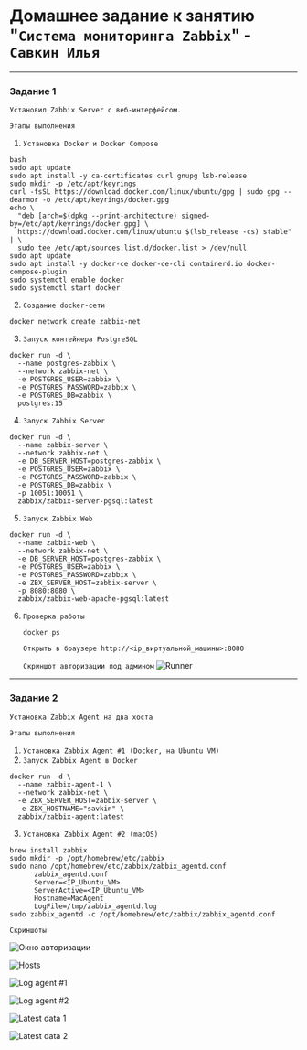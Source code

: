 # Домашнее задание к занятию "`Система мониторинга Zabbix`" - `Савкин Илья`

---

### Задание 1

`Установил Zabbix Server с веб-интерфейсом.`

`Этапы выполнения`

1. `Установка Docker и Docker Compose`

```
bash
sudo apt update
sudo apt install -y ca-certificates curl gnupg lsb-release
sudo mkdir -p /etc/apt/keyrings
curl -fsSL https://download.docker.com/linux/ubuntu/gpg | sudo gpg --dearmor -o /etc/apt/keyrings/docker.gpg
echo \
  "deb [arch=$(dpkg --print-architecture) signed-by=/etc/apt/keyrings/docker.gpg] \
  https://download.docker.com/linux/ubuntu $(lsb_release -cs) stable" | \
  sudo tee /etc/apt/sources.list.d/docker.list > /dev/null
sudo apt update
sudo apt install -y docker-ce docker-ce-cli containerd.io docker-compose-plugin
sudo systemctl enable docker
sudo systemctl start docker
```
2. `Создание docker-сети`

```
docker network create zabbix-net
```
3. `Запуск контейнера PostgreSQL`

```
docker run -d \
  --name postgres-zabbix \
  --network zabbix-net \
  -e POSTGRES_USER=zabbix \
  -e POSTGRES_PASSWORD=zabbix \
  -e POSTGRES_DB=zabbix \
  postgres:15
```
4. `Запуск Zabbix Server`

```
docker run -d \
  --name zabbix-server \
  --network zabbix-net \
  -e DB_SERVER_HOST=postgres-zabbix \
  -e POSTGRES_USER=zabbix \
  -e POSTGRES_PASSWORD=zabbix \
  -e POSTGRES_DB=zabbix \
  -p 10051:10051 \
  zabbix/zabbix-server-pgsql:latest
```
5. `Запуск Zabbix Web`
```
docker run -d \
  --name zabbix-web \
  --network zabbix-net \
  -e DB_SERVER_HOST=postgres-zabbix \
  -e POSTGRES_USER=zabbix \
  -e POSTGRES_PASSWORD=zabbix \
  -e ZBX_SERVER_HOST=zabbix-server \
  -p 8080:8080 \
  zabbix/zabbix-web-apache-pgsql:latest
```
6. `Проверка работы`
   ```
   docker ps
   ```
   `Открыть в браузере http://<ip_виртуальной_машины>:8080`

   `Скриншот авторизации под админом`
![Runner](img/zbx_log.jpg)

---

### Задание 2

`Установка Zabbix Agent на два хоста`

`Этапы выполнения`

1. `Установка Zabbix Agent #1 (Docker, на Ubuntu VM)`
2. `Запуск Zabbix Agent в Docker`
```
docker run -d \
  --name zabbix-agent-1 \
  --network zabbix-net \
  -e ZBX_SERVER_HOST=zabbix-server \
  -e ZBX_HOSTNAME="savkin" \
  zabbix/zabbix-agent:latest
```
3. `Установка Zabbix Agent #2 (macOS)`
```
brew install zabbix
sudo mkdir -p /opt/homebrew/etc/zabbix
sudo nano /opt/homebrew/etc/zabbix/zabbix_agentd.conf
      zabbix_agentd.conf
      Server=<IP_Ubuntu_VM>
      ServerActive=<IP_Ubuntu_VM>
      Hostname=MacAgent
      LogFile=/tmp/zabbix_agentd.log
sudo zabbix_agentd -c /opt/homebrew/etc/zabbix/zabbix_agentd.conf
```

`Скриншоты `

![Окно авторизации](img/zbx_log.jpg)
 
![Hosts](img/zbx_hosts.jpg) 

![Log agent #1](img/zbx_agent1.jpg)

![Log agent #2](img/zbx_agent2.jpg)

![Latest data 1](img/ubuntu.jpg)

![Latest data 2](img/mac.jpg)
